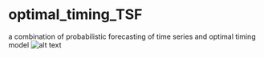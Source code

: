 # optimal_timing_TSF
a combination of probabilistic forecasting of time series and optimal timing model
![alt text](https://github.com/ChenPopper/optimal_timing_TSF/blob/master/model_framework.jpg?raw=true)
